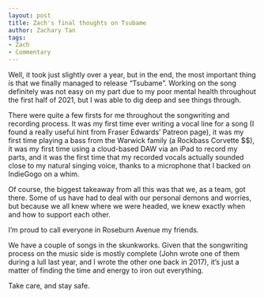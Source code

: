 ```yaml
---
layout: post
title: Zach's final thoughts on Tsubame
author: Zachary Tan
tags:
- Zach
- Commentary
---
```


Well, it took just slightly over a year, but in the end, the most important thing is that we finally managed to release “Tsubame”. Working on the song definitely was not easy on my part due to my poor mental health throughout the first half of 2021, but I was able to dig deep and see things through.

There were quite a few firsts for me throughout the songwriting and recording process. It was my first time ever writing a vocal line for a song (I found a really useful hint from Fraser Edwards’ Patreon page), it was my first time playing a bass from the Warwick family (a Rockbass Corvette $$), it was my first time using a cloud-based DAW via an iPad to record my parts, and it was the first time that my recorded vocals actually sounded close to my natural singing voice, thanks to a microphone that I backed on IndieGogo on a whim.

Of course, the biggest takeaway from all this was that we, as a team, got there. Some of us have had to deal with our personal demons and worries, but because we all knew where we were headed, we knew exactly when and how to support each other.

I’m proud to call everyone in Roseburn Avenue my friends.

We have a couple of songs in the skunkworks. Given that the songwriting process on the music side is mostly complete (John wrote one of them during a lull last year, and I wrote the other one back in 2017), it’s just a matter of finding the time and energy to iron out everything.

Take care, and stay safe.
